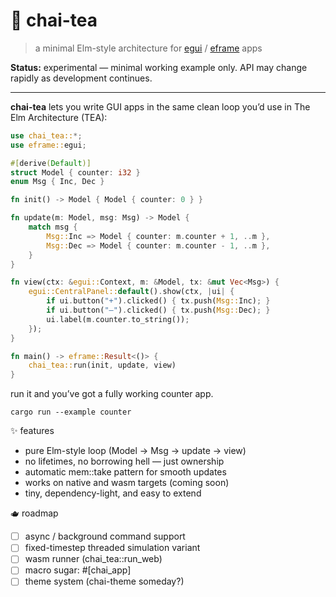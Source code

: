 # 🍵 chai-tea

> a minimal Elm-style architecture for [egui](https://github.com/emilk/egui) / [eframe](https://github.com/emilk/egui/tree/master/crates/eframe) apps

**Status:** experimental — minimal working example only.
API may change rapidly as development continues.

---

**chai-tea** lets you write GUI apps in the same clean loop you’d use in The Elm
Architecture (TEA):

```rust
use chai_tea::*;
use eframe::egui;

#[derive(Default)]
struct Model { counter: i32 }
enum Msg { Inc, Dec }

fn init() -> Model { Model { counter: 0 } }

fn update(m: Model, msg: Msg) -> Model {
    match msg {
        Msg::Inc => Model { counter: m.counter + 1, ..m },
        Msg::Dec => Model { counter: m.counter - 1, ..m },
    }
}

fn view(ctx: &egui::Context, m: &Model, tx: &mut Vec<Msg>) {
    egui::CentralPanel::default().show(ctx, |ui| {
        if ui.button("+").clicked() { tx.push(Msg::Inc); }
        if ui.button("–").clicked() { tx.push(Msg::Dec); }
        ui.label(m.counter.to_string());
    });
}

fn main() -> eframe::Result<()> {
    chai_tea::run(init, update, view)
}
```

run it and you’ve got a fully working counter app.

`cargo run --example counter`

✨ features

- pure Elm-style loop (Model → Msg → update → view)
- no lifetimes, no borrowing hell — just ownership
- automatic mem::take pattern for smooth updates
- works on native and wasm targets (coming soon)
- tiny, dependency-light, and easy to extend

🫖 roadmap

- [ ] async / background command support
- [ ] fixed-timestep threaded simulation variant
- [ ] wasm runner (chai_tea::run_web)
- [ ] macro sugar: #[chai_app]
- [ ] theme system (chai-theme someday?)
